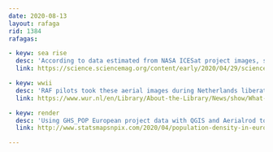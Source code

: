 ```yaml
---
date: 2020-08-13
layout: rafaga
rid: 1384
rafagas:

- keyw: sea rise
  desc: 'According to data estimated from NASA ICESat project images, sea level has rised 14 millimeters between 2003 and 2019'
  link: https://science.sciencemag.org/content/early/2020/04/29/science.aaz5845

- keyw: wwii
  desc: 'RAF pilots took these aerial images during Netherlands liberation between September 1944 and October 1945'
  link: https://www.wur.nl/en/Library/About-the-Library/News/show/What-RAF-pilots-saw-during-the-liberation.htm

- keyw: render
  desc: 'Using GHS_POP European project data with QGIS and Aerialrod to generate population density 3D renders'
  link: http://www.statsmapsnpix.com/2020/04/population-density-in-europe.html

---
```

